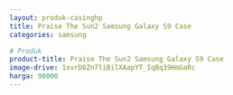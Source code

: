 ```yaml
---
layout: produk-casinghp
title: Praise The Sun2 Samsung Galaxy S9 Case
categories: samsung

# Produk
product-title: Praise The Sun2 Samsung Galaxy S9 Case
image-drive: 1xvrD8Zn7liBilXAapYT_IqBq39HmGaRc
harga: 90000
---
```

